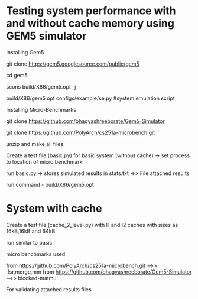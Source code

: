 # Testing system performance with and without cache memory using GEM5 simulator


Instaliing Gem5

git clone https://gem5.googlesource.com/public/gem5

cd gem5

scons build/X86/gem5.opt -j <NUMBER OF CPUs ON YOUR PLATFORM>


build/X86/gem5.opt configs/example/se.py  #system emulation script

Installing Micro-Benchmarks

git clone https://github.com/bhagyashreeborate/Gem5-Simulator 

git clone  https://github.com/PolyArch/cs251a-microbench.git

unzip and make all files

Create a test file (basic.py) for basic system (without cache) -> set process to location of micro benchmark 

run basic.py -> stores simulated results in stats.txt ->> File attached results 

run command - build/X86/gem5.opt <file directory of basic.py>

# System with cache

Create a test file (cache_2_level.py) with l1 and l2 caches with sizes as 16kB,16kB and 64kB

run similar to basic 

micro benchmarks used 

from  https://github.com/PolyArch/cs251a-microbench.git -->> lfsr,merge,mm
from  https://github.com/bhagyashreeborate/Gem5-Simulator -->> blocked-matmul


For validating attached results files  
